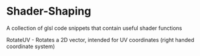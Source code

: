 # Shader-Shaping
A collection of glsl code snippets that contain useful shader functions

RotateUV - Rotates a 2D vector, intended for UV coordinates (right handed coordinate system)
